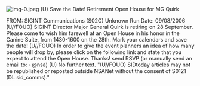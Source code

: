 ![img-0.jpeg](img-0.jpeg)
(U) Save the Date! Retirement Open House for MG Quirk

FROM: SIGINT Communications (S02C)
Unknown
Run Date: 09/08/2006
(U//FOUO) SIGINT Director Major General Quirk is retiring on 28 September. Please come to wish him farewell at an Open House in his honor in the Canine Suite, from 1430-1600 on the 28th. Mark your calendars and save the date!
(U//FOUO) In order to give the event planners an idea of how many people will drop by, please click on the following link and state that you expect to attend the Open House. Thanks!
send RSVP (or manually send an email to: $\square$ @nsa)
(U) No further text.
"(U//FOUO) SIDtoday articles may not be republished or reposted outside NSANet without the consent of S0121 (DL sid_comms)."
